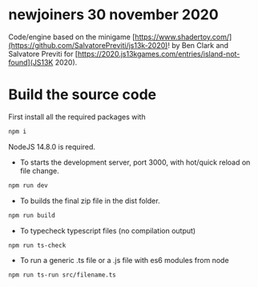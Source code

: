 # newjoiners 30 november 2020

Code/engine based on the minigame [https://www.shadertoy.com/](https://github.com/SalvatorePreviti/js13k-2020)! by Ben Clark and Salvatore Previti for [https://2020.js13kgames.com/entries/island-not-found](JS13K 2020).

# Build the source code

First install all the required packages with

```sh
npm i
```

NodeJS 14.8.0 is required.

- To starts the development server, port 3000, with hot/quick reload on file change.

```sh
npm run dev
```

- To builds the final zip file in the dist folder.

```sh
npm run build
```

- To typecheck typescript files (no compilation output)

```sh
npm run ts-check
```

- To run a generic .ts file or a .js file with es6 modules from node

```sh
npm run ts-run src/filename.ts
```
